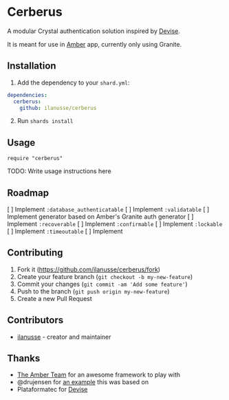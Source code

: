 # Cerberus

A modular Crystal authentication solution inspired by [Devise](https://github.com/plataformatec/devise).

It is meant for use in [Amber](https://github.com/amberframework/amber) app, currently only using Granite.

## Installation

1. Add the dependency to your `shard.yml`:
```yaml
dependencies:
  cerberus:
    github: ilanusse/cerberus
```
2. Run `shards install`

## Usage

```crystal
require "cerberus"
```

TODO: Write usage instructions here

## Roadmap
[ ] Implement `:database_authenticatable`
[ ] Implement `:validatable`
[ ] Implement generator based on Amber's Granite auth generator
[ ] Implement `:recoverable`
[ ] Implement `:confirmable`
[ ] Implement `:lockable`
[ ] Implement `:timeoutable`
[ ] Implement 

## Contributing

1. Fork it (<https://github.com/ilanusse/cerberus/fork>)
2. Create your feature branch (`git checkout -b my-new-feature`)
3. Commit your changes (`git commit -am 'Add some feature'`)
4. Push to the branch (`git push origin my-new-feature`)
5. Create a new Pull Request

## Contributors

- [ilanusse](https://github.com/ilanusse) - creator and maintainer

## Thanks
- [The Amber Team](https://github.com/amberframework/amber) for an awesome framework to play with 
- @drujensen for [an example](https://github.com/drujensen/amber-auth-example) this was based on
- Plataformatec for [Devise](https://github.com/plataformatec/devise)
